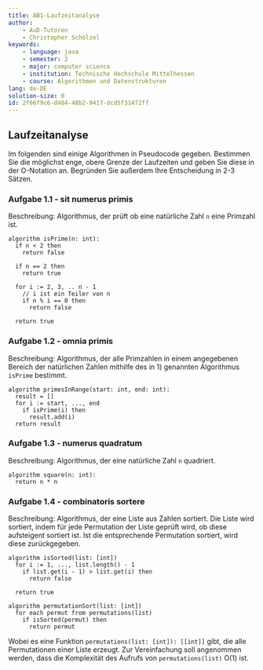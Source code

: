 ```yaml
---
title: AB1-Laufzeitanalyse
author:
    - AuD-Tutoren
    - Christopher Schölzel
keywords:
    - language: java
    - semester: 2
    - major: computer science
    - institution: Technische Hochschule Mittelhessen
    - course: Algorithmen und Datenstrukturen
lang: de-DE
solution-size: 0
id: 2f66f9c6-d484-48b2-9417-dcd5f31472ff
---
```


## Laufzeitanalyse

 Im folgenden sind einige Algorithmen in Pseudocode gegeben. Bestimmen Sie die möglichst enge, obere Grenze der Laufzeiten und geben Sie diese in der O-Notation an. Begründen Sie außerdem Ihre Entscheidung in 2-3 Sätzen.

### Aufgabe 1.1 - sit numerus primis

Beschreibung: Algorithmus, der prüft ob eine natürliche Zahl `n` eine Primzahl ist.

```
algorithm isPrime(n: int):
  if n < 2 then
    return false

  if n == 2 then
    return true

  for i := 2, 3, .. n - 1
    // i ist ein Teiler von n
    if n % i == 0 then
      return false

  return true
```

### Aufgabe 1.2 - omnia primis

Beschreibung: Algorithmus, der alle Primzahlen in einem angegebenen Bereich der natürlichen Zahlen mithilfe des in 1) genannten Algorithmus `isPrime` bestimmt.

```
algorithm primesInRange(start: int, end: int):
  result = []
  for i := start, ..., end
    if isPrime(i) then
      result.add(i)
  return result
```

### Aufgabe 1.3 - numerus quadratum

Beschreibung: Algorithmus, der eine natürliche Zahl `n` quadriert.

```
algorithm square(n: int):
  return n * n
```

### Aufgabe 1.4 - combinatoris sortere

Beschreibung: Algorithmus, der eine Liste aus Zahlen sortiert. Die Liste wird sortiert, indem für jede Permutation der Liste geprüft wird, ob diese aufsteigent sortiert ist. Ist die entsprechende Permutation sortiert, wird diese zurückgegeben.

```
algorithm isSorted(list: [int])
  for i := 1, ..., list.length() - 1
    if list.get(i - 1) > list.get(i) then
      return false

  return true
```

```
algorithm permutationSort(list: [int])
  for each permut from permutations(list)
    if isSorted(permut) then
      return permut
```

Wobei es eine Funktion `permutations(list: [int]): [[int]]` gibt, die alle Permutationen einer Liste erzeugt. Zur Vereinfachung soll angenommen werden, dass die Komplexität des Aufrufs von `permutations(list)` O(1) ist.

